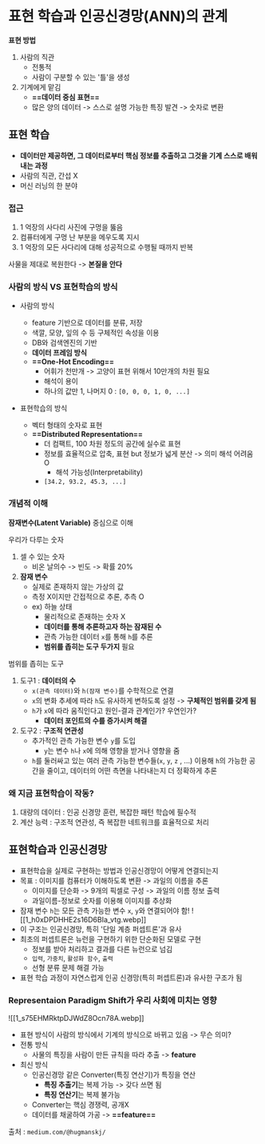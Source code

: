 # 표현 학습과 인공신경망(ANN)의 관계

**표현 방법**
1. 사람의 직관
	- 전통적
	- 사람이 구분할 수 있는 '틀'을 생성
2. 기계에게 맡김
	- **==데이터 중심 표현==**
	- 많은 양의 데이터 -> 스스로 설명 가능한 특징 발견 -> 숫자로 변환 

## 표현 학습
- **데이터만 제공하면, 그 데이터로부터 핵심 정보를 추출하고 그것을 기계 스스로 배워내는 과정**
- 사람의 직관, 간섭 X
- 머신 러닝의 한 분야

### 접근
1. 1 억장의 사다리 사진에 구멍을 뚫음
2. 컴퓨터에게 구멍 난 부분을 메우도록 지시
3. 1 억장의 모든 사다리에 대해 성공적으로 수행될 때까지 반복

사물을 제대로 복원한다 -> **본질을 안다**

### 사람의 방식 VS 표현학습의 방식
- 사람의 방식
	- feature 기반으로 데이터를 분류, 저장
	- 색깔, 모양, 잎의 수 등 구체적인 속성을 이용
	- DB와 검색엔진의 기반
	- **데이터 프레임 방식**
	- **==One-Hot Encoding==**
		- 어휘가 천만개 -> 고양이 표현 위해서 10만개의 차원 필요
		- 해석이 용이
		- 하나의 값만 1, 나머지 0 : `[0, 0, 0, 1, 0, ...]`

- 표현학습의 방식
	- 벡터 형태의 숫자로 표현
	- **==Distributed Representation==**
		- 더 컴팩트, 100 차원 정도의 공간에 실수로 표현
		- 정보를 효율적으로 압축, 표현 but 정보가 넓게 분산 -> 의미 해석 어려움 O
			- 해석 가능성(Interpretability)
		- `[34.2, 93.2, 45.3, ...]`

### 개념적 이해
**잠재변수(Latent Variable)** 중심으로 이해

우리가 다루는 숫자
1. 셀 수 있는 숫자
	- 비온 날의수 -> 빈도 -> 확률 20%
2. **잠재 변수**
	- 실제로 존재하지 않는 가상의 값
	- 측정 X이지만 간접적으로 추론, 추측 O
	- ex) 하늘 상태
		- 물리적으로 존재하는 숫자 X
		- **데이터를 통해 추론하고자 하는 잠재된 수**
		- 관측 가능한 데이터 `x`를 통해 `h`를 추론
		- **범위를 좁히는 도구 두가지** 필요

범위를 좁히는 도구
1. 도구1 : **데이터의 수**
	- `x(관측 데이터)`와 `h(잠재 변수)`를 수학적으로 연결
	- `x`의 변화 추세에 따라 `h`도 유사하게 변하도록 설정 -> **구체적인 범위를 갖게 됨**
	- `h`가 `x`에 따라 움직인다고 원인-결과 관계인가? 우연인가?
		- **데이터 포인트의 수를 증가시켜 해결**
2. 도구2 : **구조적 연관성**
	- 추가적인 관측 가능한 변수 `y`를 도입
		- `y`는 변수 `h`나 `x`에 의해 영향을 받거나 영향을 줌
	- `h`를 둘러싸고 있는 여러 관측 가능한 변수들(`x`, `y`, `z` , ...) 이용해 `h`의 가능한 공간을 줄이고, 데이터의 어떤 측면을 나타내는지 더 정확하게 추론

### 왜 지금 표현학습이 작동?
1. 대량의 데이터 : 인공 신경망 훈련, 복잡한 패턴 학습에 필수적
2. 계산 능력 : 구조적 연관성, 즉 복잡한 네트워크를 효율적으로 처리


## 표현학습과 인공신경망
- 표현학습을 실제로 구현하는 방법과 인공신경망이 어떻게 연결되는지
- 목표 : 이미지를 컴퓨터가 이해하도록 변환 -> 과일의 이름을 추론
	- 이미지를 단순화 -> 9개의 픽셀로 구성 -> 과일의 이름 정보 출력
	- 과일이름-정보로 숫자를 이용해 이미지를 추상화
- 잠재 변수 `h`는 모든 관측 가능한 변수 `x`, `y`와 연결되어야 함!
 ![[1_h0xDPDHHE2s16D6BIa_vtg.webp]]
 - 이 구조는 인공신경망, 특히 '단일 계층 퍼셉트론'과 유사
 - 최초의 퍼셉트론은 뉴런을 구현하기 위한 단순화된 모델로 구현
	 - 정보를 받아 처리하고 결과를 다른 뉴런으로 넘김
	 - `입력`, `가중치`, `활성화 함수`, `출력`
	 - 선형 분류 문제 해결 가능
 - 표현 학습 과정이 자연스럽게 인공 신경망(특히 퍼셉트론)과 유사한 구조가 됨

### Representaion Paradigm Shift가 우리 사회에 미치는 영향
![[1_s75EHMRktpDJWdZ8Ocn78A.webp]]
- 표현 방식이 사람의 방식에서 기계의 방식으로 바뀌고 있음 -> 무슨 의미?
- 전통 방식
	- 사물의 특징을 사람이 만든 규칙을 따라 추출 -> **feature**
- 최신 방식
	- 인공신경망 같은 Converter(특징 연산기)가 특징을 연산
		- **특징 추출기**는 복제 가능 -> 갖다 쓰면 됨
		- **특징 연산기**는 복제 불가능
	- Converter는 핵심 경쟁력, 공개X
	- 데이터를 채굴하여 가공 -> **==feature==**



출처 : `medium.com/@hugmanskj/`